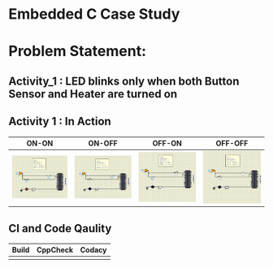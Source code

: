 # Embedded C Case Study

# Problem Statement: 
## Activity_1 : LED blinks only when both Button Sensor and Heater are turned on 

## Activity 1 : In Action

|ON-ON|ON-OFF|OFF-ON|OFF-OFF|
:------:|:------:|:-------:|:--------:
![1](https://github.com/nuPURohit/Embedded_C_LTTS/blob/main/simulation/ON_ON.png)|![2](https://github.com/nuPURohit/Embedded_C_LTTS/blob/main/simulation/ON_OFF.png)|![3](https://github.com/nuPURohit/Embedded_C_LTTS/blob/main/simulation/OFF_ON.png)|![4](https://github.com/nuPURohit/Embedded_C_LTTS/blob/main/simulation/OFF_OFF.png)


## CI and Code Qaulity
|Build|CppCheck|Codacy|
|:--:|:--:|:--:|
||||




